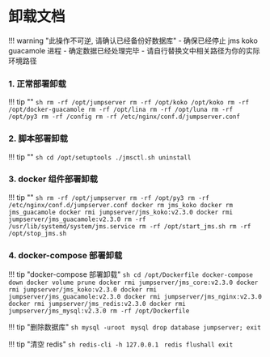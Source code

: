 # 卸载文档

!!! warning "此操作不可逆, 请确认已经备份好数据库"
    - 确保已经停止 jms koko guacamole 进程
    - 确定数据已经处理完毕
    - 请自行替换文中相关路径为你的实际环境路径

### 1. 正常部署卸载

!!! tip ""
    ```sh
    rm -rf /opt/jumpserver
    rm -rf /opt/koko /opt/koko
    rm -rf /opt/docker-guacamole
    rm -rf /opt/lina
    rm -rf /opt/luna
    rm -rf /opt/py3
    rm -rf /config
    rm -rf /etc/nginx/conf.d/jumpserver.conf
    ```

### 2. 脚本部署卸载

!!! tip ""
    ```sh
    cd /opt/setuptools
    ./jmsctl.sh uninstall
    ```

### 3. docker 组件部署卸载

!!! tip ""
    ```sh
    rm -rf /opt/jumpserver
    rm -rf /opt/py3
    rm -rf /etc/nginx/conf.d/jumpserver.conf
    docker rm jms_koko
    docker rm jms_guacamole
    docker rmi jumpserver/jms_koko:v2.3.0
    docker rmi jumpserver/jms_guacamole:v2.3.0
    rm -rf /usr/lib/systemd/system/jms.service
    rm -rf /opt/start_jms.sh
    rm -rf /opt/stop_jms.sh
    ```

### 4. docker-compose 部署卸载

!!! tip "docker-compose 部署卸载"
    ```sh
    cd /opt/Dockerfile
    docker-compose down
    docker volume prune
    docker rmi jumpserver/jms_core:v2.3.0
    docker rmi jumpserver/jms_koko:v2.3.0
    docker rmi jumpserver/jms_guacamole:v2.3.0
    docker rmi jumpserver/jms_nginx:v2.3.0
    docker rmi jumpserver/jms_redis:v2.3.0
    docker rmi jumpserver/jms_mysql:v2.3.0
    rm -rf /opt/Dockerfile
    ```

!!! tip "删除数据库"
    ```sh
    mysql -uroot
    ```
    ```mysql
    drop database jumpserver;
    exit
    ```



!!! tip "清空 redis"
    ```sh
    redis-cli -h 127.0.0.1
    ```
    ```redis
    flushall
    exit
    ```
